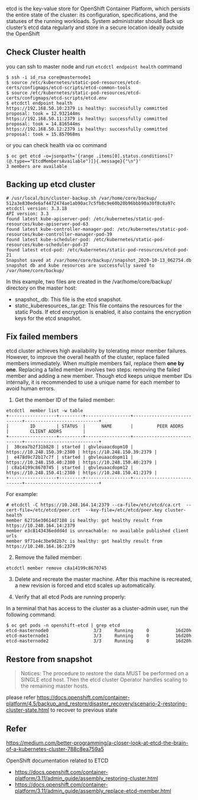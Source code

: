 
etcd is the key-value store for OpenShift Container Platform, which persists the entire state of the cluster: its configuration, specifications, and the statuses of the running workloads.
System administrater should Back up cluster’s etcd data regularly and store in a secure location ideally outside the OpenShift



Check Cluster health
--------

you can ssh to master node and run `etcdctl endpoint health` command

```
$ ssh -i id_rsa core@masternode1
$ source /etc/kubernetes/static-pod-resources/etcd-certs/configmaps/etcd-scripts/etcd-common-tools
$ source /etc/kubernetes/static-pod-resources/etcd-certs/configmaps/etcd-scripts/etcd.env
$ etcdctl endpoint health
https://192.168.50.10:2379 is healthy: successfully committed proposal: took = 12.932144ms
https://192.168.50.11:2379 is healthy: successfully committed proposal: took = 14.816544ms
https://192.168.50.12:2379 is healthy: successfully committed proposal: took = 15.857068ms
```

or you can check health via oc command

```
$ oc get etcd -o=jsonpath='{range .items[0].status.conditions[?(@.type=="EtcdMembersAvailable")]}{.message}{"\n"}'
3 members are available
```


Backing up etcd cluster
-------------


```
# /usr/local/bin/cluster-backup.sh /var/home/core/backup/
512a3e830ede6af4472474ae1ab90ac7c5fb8c9e60b20b96bbb90a30f8c8a97c
etcdctl version: 3.3.18
API version: 3.3
found latest kube-apiserver-pod: /etc/kubernetes/static-pod-resources/kube-apiserver-pod-63
found latest kube-controller-manager-pod: /etc/kubernetes/static-pod-resources/kube-controller-manager-pod-39
found latest kube-scheduler-pod: /etc/kubernetes/static-pod-resources/kube-scheduler-pod-37
found latest etcd-pod: /etc/kubernetes/static-pod-resources/etcd-pod-21
Snapshot saved at /var/home/core/backup//snapshot_2020-10-13_062754.db
snapshot db and kube resources are successfully saved to /var/home/core/backup/
```

In this example, two files are created in the /var/home/core/backup/ directory on the master host:

- snapshot_<datetimestamp>.db: This file is the etcd snapshot.
- static_kuberesources_<datetimestamp>.tar.gz: This file contains the resources for the static Pods. If etcd encryption is enabled, it also contains the encryption keys for the etcd snapshot.




Fix failed members
---------
etcd cluster achieves high availability by tolerating minor member failures. However, to improve the overall health of the cluster, replace failed members immediately.
When multiple members fail, replace them **one by one**.
Replacing a failed member involves two steps: removing the failed member and adding a new member.
Though etcd keeps unique member IDs internally, it is recommended to use a unique name for each member to avoid human errors.



1. Get the member ID of the failed member:

```
etcdctl  member list -w table
+------------------+---------+-----------------+----------------------------+----------------------------+
|        ID        | STATUS  |      NAME       |         PEER ADDRS         |        CLIENT ADDRS        |
+------------------+---------+-----------------+----------------------------+----------------------------+
|  38cea7b2f31b828 | started | gbvleuaacdopm10 | https://10.248.150.39:2380 | https://10.248.150.39:2379 |
|  e478d9c72b17c7f | started | gbvleuaacdopm11 | https://10.248.150.40:2380 | https://10.248.150.40:2379 |
| c8a14199c8670745 | started | gbvleuaacdopm12 | https://10.248.150.41:2380 | https://10.248.150.41:2379 |
+------------------+---------+-----------------+----------------------------+----------------------------+
```


For example:

```
# etcdctl -C https://10.248.164.14:2379 --ca-file=/etc/etcd/ca.crt  --cert-file=/etc/etcd/peer.crt  --key-file=/etc/etcd/peer.key cluster-health                
member 62716e30614d7108 is healthy: got healthy result from https://10.248.164.14:2379
member e3c8143436eddd4d is unreachable: no available published client urls
member 9f71e4c3be9d2b7c is healthy: got healthy result from https://10.248.164.16:2379
```


2. Remove the failed member:

```
etcdctl member remove c8a14199c8670745
```

3. Delete and recreate the master machine. After this machine is recreated, a new revision is forced and etcd scales up automatically.


4. Verify that all etcd Pods are running properly:

In a terminal that has access to the cluster as a cluster-admin user, run the following command:

```
$ oc get pods -n openshift-etcd | grep etcd
etcd-masternode0                 3/3     Running     0          16d20h
etcd-masternode1                 3/3     Running     0          16d20h
etcd-masternode2                 3/3     Running     0          16d20h
```

Restore from snapshot
----------------

> Notices: The procedure to restore the data MUST be performed on a SINGLE etcd host. Then the etcd cluster Operator handles scaling to the remaining master hosts.

 please refer https://docs.openshift.com/container-platform/4.5/backup_and_restore/disaster_recovery/scenario-2-restoring-cluster-state.html to recover to previous state




Refer
------


 https://medium.com/better-programming/a-closer-look-at-etcd-the-brain-of-a-kubernetes-cluster-788c8ea759a5

OpenShift documentation related to ETCD
- https://docs.openshift.com/container-platform/3.11/admin_guide/assembly_restoring-cluster.html
- https://docs.openshift.com/container-platform/3.11/admin_guide/assembly_replace-etcd-member.html




